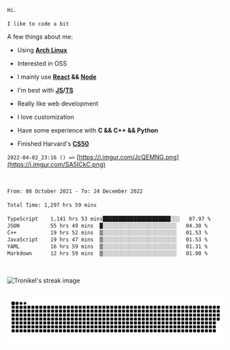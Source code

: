 ```
Hi.

I like to code a bit
```

A few things about me:

-   Using **[Arch Linux](https://archlinux.org/)**

-   Interested in OSS

-   I mainly use **[React](https://reactjs.org/) && [Node](https://nodejs.org/en/)**

-   I'm best with **[JS](https://www.javascript.com/)/[TS](https://www.typescriptlang.org/)**

-   Really like web development

-   I love customization

-   Have some experience with **C && C++ && Python**

-   Finished Harvard's **[CS50](https://cs50.harvard.edu)**

`2022-04-02_23:16 () =>` [https://i.imgur.com/JcQEMNG.png](https://i.imgur.com/SA5ICkC.png)

<br>

<!--START_SECTION:waka-->

```text
From: 08 October 2021 - To: 24 December 2022

Total Time: 1,297 hrs 59 mins

TypeScript    1,141 hrs 53 mins██████████████████████░░░   87.97 %
JSON          55 hrs 49 mins  █░░░░░░░░░░░░░░░░░░░░░░░░   04.30 %
C++           19 hrs 52 mins  ▒░░░░░░░░░░░░░░░░░░░░░░░░   01.53 %
JavaScript    19 hrs 47 mins  ▒░░░░░░░░░░░░░░░░░░░░░░░░   01.53 %
YAML          16 hrs 59 mins  ▒░░░░░░░░░░░░░░░░░░░░░░░░   01.31 %
Markdown      12 hrs 59 mins  ▒░░░░░░░░░░░░░░░░░░░░░░░░   01.00 %
```

<!--END_SECTION:waka-->

<br>

<p><img align="center" src="https://github-readme-streak-stats.herokuapp.com/?user=Tronikelis&theme=dark" alt="Tronikel's streak image" /></p>

<br>

<img title="" src="https://raw.githubusercontent.com/Tronikelis/Tronikelis/output/github-contribution-grid-snake.svg" alt="very cool snake thingey" data-align="left">
